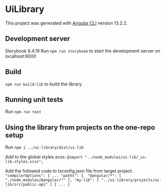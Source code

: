 # UiLibrary

This project was generated with [Angular CLI](https://github.com/angular/angular-cli) version 13.2.2.

## Development server

Storybook 6.4.19
Run `npm run storybook` to start the development server
on localhost:9000

## Build

`npm run build:lib` to build the library.

## Running unit tests

Run `npm run test`

## Using the library from projects on the one-repo setup

Run `npm i ../ui-library/dist/ui-lib`

Add to the global styles.scss:
`@import "../node_modules/ui-lib/_ui-lib.styles.scss";`

Add the followed code to tsconfig.json file from target project.
` "compilerOptions": { ...​ "paths": { ​ "@angular/*": [ "./node_modules/@angular/*" ],​ "my-lib": [ "../ui-library/projects/ui-lib/src/public-api" ] }​ ... }`
